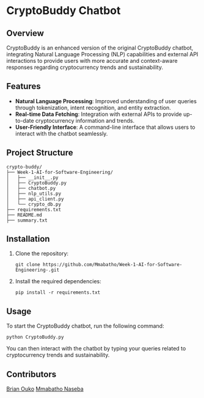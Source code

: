 # CryptoBuddy Chatbot

## Overview
CryptoBuddy is an enhanced version of the original CryptoBuddy chatbot, integrating Natural Language Processing (NLP) capabilities and external API interactions to provide users with more accurate and context-aware responses regarding cryptocurrency trends and sustainability.

## Features
- **Natural Language Processing**: Improved understanding of user queries through tokenization, intent recognition, and entity extraction.
- **Real-time Data Fetching**: Integration with external APIs to provide up-to-date cryptocurrency information and trends.
- **User-Friendly Interface**: A command-line interface that allows users to interact with the chatbot seamlessly.

## Project Structure
```
crypto-buddy/
├── Week-1-AI-for-Software-Engineering/
│   ├── __init__.py
│   ├── CryptoBuddy.py
│   ├── chatbot.py
│   ├── nlp_utils.py
│   ├── api_client.py
│   └── crypto_db.py
├── requirements.txt
├── README.md
├── summary.txt
```

## Installation
1. Clone the repository:
   ```
   git clone https://github.com/Mmabatho/Week-1-AI-for-Software-Engineering-.git
   ```
2. Install the required dependencies:
   ```
   pip install -r requirements.txt
   ```

## Usage
To start the CryptoBuddy chatbot, run the following command:
```
python CryptoBuddy.py
```
You can then interact with the chatbot by typing your queries related to cryptocurrency trends and sustainability.


## Contributors
[Brian Ouko](https://github.com/WellBrian)
[Mmabatho Naseba](https://github.com/Mmabatho)
